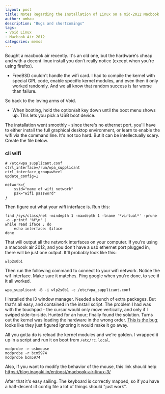```yaml
---
layout: post
title: Notes Regarding the Installation of Linux on a mid-2012 Macbook Air
author: umhau
description: "Bugs and shortcomings"
tags: 
- Void Linux
- Macbook Air 2012
categories: memos
---
```


Bought a macbook air recently. It's an old one, but the hardware's cheap and with a decent linux install you don't really notice (except when you're using firefox). 

- FreeBSD couldn't handle the wifi card. I had to compile the kernel with special GPL code, enable specific kernel modules, and even then it only worked randomly. And we all know that random success is far worse than failure.  

So back to the loving arms of Void.

- When booting, hold the option/alt key down until the boot menu shows up. This lets you pick a USB boot device. 

The installation went smoothly - since there's no ethernet port, you'll have to either install the full graphical desktop environment, or learn to enable the wifi via the command line. It's not too hard. But it can be intellectually scary. Create the file below.

### cli wifi

```shell
# /etc/wpa_supplicant.conf
ctrl_interface=/run/wpa_supplicant
ctrl_interface_group=wheel
update_config=1

network={
    ssid="name of wifi network"
    psk="wifi password"
}
```

Then figure out what your wifi interface is. Run this:

```shell
find /sys/class/net -mindepth 1 -maxdepth 1 -lname '*virtual*' -prune -o -printf '%f\n' |
while read iface ; do
    echo interface: $iface
done
```

That will output all the network interfaces on your computer. If you're using a macbook air 2012, and you don't have a usb ethernet port plugged in, there will be just one output. It'll probably look like this:

```shell
wlp2s0b1
```

Then run the following command to connect to your wifi network. Notice the wif interface. Make sure it matches.  Ping google when you're done, to see if it all worked.

```shell
wpa_supplicant -B -i wlp2s0b1 -c /etc/wpa_supplicant.conf
```

I installed the i3 window manager. Needed a bunch of extra packages.  But that's all easy, and contained in the install script. The problem I had was with the touchpad - the cursor would only move vertically, and only if I swiped side-to-side. Hunted for an hour; finally found the solution. Turns out the kernel was loading the hardware in the wrong order. [This is the bug;](https://bugs.launchpad.net/ubuntu/+source/linux/+bug/1586552) looks like they just figured ignoring it would make it go away.  

All you gotta do is reload the kernel modules and we're golden. I wrapped it up in a script and run it on boot from `/etc/rc.local`. 

```shell
modprobe -r usbmouse
modprobe -r bcm5974
modprobe bcm5974
```

Also, if you want to modify the behavior of the mouse, this link should help: https://blog.inagaki.in/en/post/macbook-air-linux-3/

After that it's easy sailing. The keyboard is correctly mapped, so if you have a half-decent i3 config file a lot of things should "just work". 